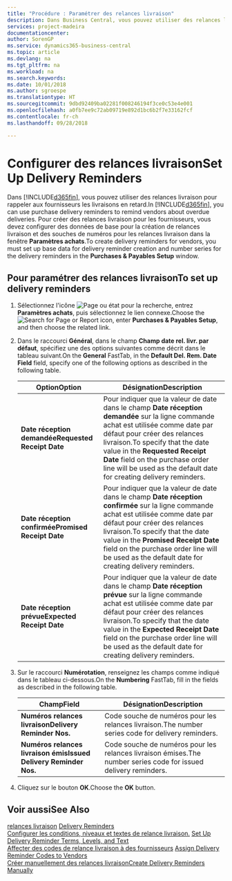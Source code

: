 ```yaml
---
title: "Procédure : Paramétrer des relances livraison"
description: Dans Business Central, vous pouvez utiliser des relances livraison pour rappeler aux fournisseurs les livraisons en retard.
services: project-madeira
documentationcenter: 
author: SorenGP
ms.service: dynamics365-business-central
ms.topic: article
ms.devlang: na
ms.tgt_pltfrm: na
ms.workload: na
ms.search.keywords: 
ms.date: 10/01/2018
ms.author: sgroespe
ms.translationtype: HT
ms.sourcegitcommit: 9dbd92409ba02281f008246194f3ce0c53e4e001
ms.openlocfilehash: a0fb7ee9c72ab09719e892d1bc6b2f7e33162fcf
ms.contentlocale: fr-ch
ms.lasthandoff: 09/28/2018

---
```

# <a name="set-up-delivery-reminders"></a><span data-ttu-id="0c0d8-103">Configurer des relances livraison</span><span class="sxs-lookup"><span data-stu-id="0c0d8-103">Set Up Delivery Reminders</span></span>
<span data-ttu-id="0c0d8-104">Dans [!INCLUDE[d365fin](../../includes/d365fin_md.md)], vous pouvez utiliser des relances livraison pour rappeler aux fournisseurs les livraisons en retard.</span><span class="sxs-lookup"><span data-stu-id="0c0d8-104">In [!INCLUDE[d365fin](../../includes/d365fin_md.md)], you can use purchase delivery reminders to remind vendors about overdue deliveries.</span></span> <span data-ttu-id="0c0d8-105">Pour créer des relances livraison pour les fournisseurs, vous devez configurer des données de base pour la création de relances livraison et des souches de numéros pour les relances livraison dans la fenêtre **Paramètres achats**.</span><span class="sxs-lookup"><span data-stu-id="0c0d8-105">To create delivery reminders for vendors, you must set up base data for delivery reminder creation and number series for the delivery reminders in the **Purchases & Payables Setup** window.</span></span>  

## <a name="to-set-up-delivery-reminders"></a><span data-ttu-id="0c0d8-106">Pour paramétrer des relances livraison</span><span class="sxs-lookup"><span data-stu-id="0c0d8-106">To set up delivery reminders</span></span>  

1.  <span data-ttu-id="0c0d8-107">Sélectionnez l'icône ![Page ou état pour la recherche](../../media/ui-search/search_small.png "Page ou état pour la recherche"), entrez **Paramètres achats**, puis sélectionnez le lien connexe.</span><span class="sxs-lookup"><span data-stu-id="0c0d8-107">Choose the ![Search for Page or Report](../../media/ui-search/search_small.png "Search for Page or Report icon") icon, enter **Purchases & Payables Setup**, and then choose the related link.</span></span>  
2.  <span data-ttu-id="0c0d8-108">Dans le raccourci **Général**, dans le champ **Champ date rel. livr. par défaut**, spécifiez une des options suivantes comme décrit dans le tableau suivant.</span><span class="sxs-lookup"><span data-stu-id="0c0d8-108">On the **General** FastTab, in the **Default Del. Rem. Date Field** field, specify one of the following options as described in the following table.</span></span>  

    |<span data-ttu-id="0c0d8-109">Option</span><span class="sxs-lookup"><span data-stu-id="0c0d8-109">Option</span></span>|<span data-ttu-id="0c0d8-110">Désignation</span><span class="sxs-lookup"><span data-stu-id="0c0d8-110">Description</span></span>|  
    |----------------------------------|---------------------------------------|  
    |<span data-ttu-id="0c0d8-111">**Date réception demandée**</span><span class="sxs-lookup"><span data-stu-id="0c0d8-111">**Requested Receipt Date**</span></span>|<span data-ttu-id="0c0d8-112">Pour indiquer que la valeur de date dans le champ **Date réception demandée** sur la ligne commande achat est utilisée comme date par défaut pour créer des relances livraison.</span><span class="sxs-lookup"><span data-stu-id="0c0d8-112">To specify that the date value in the **Requested Receipt Date** field on the purchase order line will be used as the default date for creating delivery reminders.</span></span>|  
    |<span data-ttu-id="0c0d8-113">**Date réception confirmée**</span><span class="sxs-lookup"><span data-stu-id="0c0d8-113">**Promised Receipt Date**</span></span>|<span data-ttu-id="0c0d8-114">Pour indiquer que la valeur de date dans le champ **Date réception confirmée** sur la ligne commande achat est utilisée comme date par défaut pour créer des relances livraison.</span><span class="sxs-lookup"><span data-stu-id="0c0d8-114">To specify that the date value in the **Promised Receipt Date** field on the purchase order line will be used as the default date for creating delivery reminders.</span></span>|  
    |<span data-ttu-id="0c0d8-115">**Date réception prévue**</span><span class="sxs-lookup"><span data-stu-id="0c0d8-115">**Expected Receipt Date**</span></span>|<span data-ttu-id="0c0d8-116">Pour indiquer que la valeur de date dans le champ **Date réception prévue** sur la ligne commande achat est utilisée comme date par défaut pour créer des relances livraison.</span><span class="sxs-lookup"><span data-stu-id="0c0d8-116">To specify that the date value in the **Expected Receipt Date** field on the purchase order line will be used as the default date for creating delivery reminders.</span></span>|  

3.  <span data-ttu-id="0c0d8-117">Sur le raccourci **Numérotation**, renseignez les champs comme indiqué dans le tableau ci-dessous.</span><span class="sxs-lookup"><span data-stu-id="0c0d8-117">On the **Numbering** FastTab, fill in the fields as described in the following table.</span></span>  

    |<span data-ttu-id="0c0d8-118">Champ</span><span class="sxs-lookup"><span data-stu-id="0c0d8-118">Field</span></span>|<span data-ttu-id="0c0d8-119">Désignation</span><span class="sxs-lookup"><span data-stu-id="0c0d8-119">Description</span></span>|  
    |---------------------------------|---------------------------------------|  
    |<span data-ttu-id="0c0d8-120">**Numéros relances livraison**</span><span class="sxs-lookup"><span data-stu-id="0c0d8-120">**Delivery Reminder Nos.**</span></span>|<span data-ttu-id="0c0d8-121">Code souche de numéros pour les relances livraison.</span><span class="sxs-lookup"><span data-stu-id="0c0d8-121">The number series code for delivery reminders.</span></span>|  
    |<span data-ttu-id="0c0d8-122">**Numéros relances livraison émis**</span><span class="sxs-lookup"><span data-stu-id="0c0d8-122">**Issued Delivery Reminder Nos.**</span></span>|<span data-ttu-id="0c0d8-123">Code souche de numéros pour les relances livraison émises.</span><span class="sxs-lookup"><span data-stu-id="0c0d8-123">The number series code for issued delivery reminders.</span></span>|  

4.  <span data-ttu-id="0c0d8-124">Cliquez sur le bouton **OK**.</span><span class="sxs-lookup"><span data-stu-id="0c0d8-124">Choose the **OK** button.</span></span>  

## <a name="see-also"></a><span data-ttu-id="0c0d8-125">Voir aussi</span><span class="sxs-lookup"><span data-stu-id="0c0d8-125">See Also</span></span>  
 <span data-ttu-id="0c0d8-126">[relances livraison](delivery-reminders.md) </span><span class="sxs-lookup"><span data-stu-id="0c0d8-126">[Delivery Reminders](delivery-reminders.md) </span></span>  
 <span data-ttu-id="0c0d8-127">[Configurer les conditions, niveaux et textes de relance livraison.](how-to-set-up-delivery-reminder-terms-levels-and-text.md) </span><span class="sxs-lookup"><span data-stu-id="0c0d8-127">[Set Up Delivery Reminder Terms, Levels, and Text](how-to-set-up-delivery-reminder-terms-levels-and-text.md) </span></span>  
 <span data-ttu-id="0c0d8-128">[Affecter des codes de relance livraison à des fournisseurs](how-to-assign-delivery-reminder-codes-to-vendors.md) </span><span class="sxs-lookup"><span data-stu-id="0c0d8-128">[Assign Delivery Reminder Codes to Vendors](how-to-assign-delivery-reminder-codes-to-vendors.md) </span></span>  
 [<span data-ttu-id="0c0d8-129">Créer manuellement des relances livraison</span><span class="sxs-lookup"><span data-stu-id="0c0d8-129">Create Delivery Reminders Manually</span></span>](how-to-create-delivery-reminders-manually.md)

